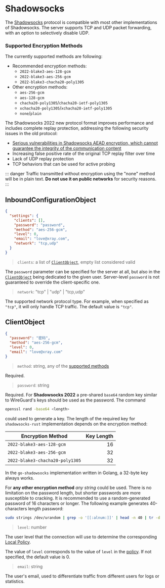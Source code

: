 # Shadowsocks

The [Shadowsocks](https://en.wikipedia.org/wiki/Shadowsocks) protocol is compatible with most other implementations of Shadowsocks. The server supports TCP and UDP packet forwarding, with an option to selectively disable UDP.

### Supported Encryption Methods

The currently supported methods are following:

- Recommended encryption methods:
  - `2022-blake3-aes-128-gcm`
  - `2022-blake3-aes-256-gcm`
  - `2022-blake3-chacha20-poly1305`
- Other encryption methods:
  - `aes-256-gcm`
  - `aes-128-gcm`
  - `chacha20-poly1305`/`chacha20-ietf-poly1305`
  - `xchacha20-poly1305`/`xchacha20-ietf-poly1305`
  - `none`/`plain`

The Shadowsocks 2022 new protocol format improves performance and includes complete replay protection, addressing the following security issues in the old protocol:

- [Serious vulnerabilities in Shadowsocks AEAD encryption, which cannot guarantee the integrity of the communication content](https://github.com/shadowsocks/shadowsocks-org/issues/183)
- Increasing false positive rate of the original TCP replay filter over time
- Lack of UDP replay protection
- TCP behaviors that can be used for active probing

::: danger
Traffic transmitted without encryption using the "none" method will be in plain text. **Do not use it on public networks** for security reasons.
:::

## InboundConfigurationObject

```json
{
  "settings": {
    "clients": [],
    "password": "password",
    "method": "aes-256-gcm",
    "level": 0,
    "email": "love@xray.com",
    "network": "tcp,udp"
  }
}
```

> `clients`: a list of [`ClientObject`](#clientobject), empty list considered valid

The `password` parameter can be specified for the server at all, but also in the [`ClientObject`](#clientobject) being dedicated to the given user. Server-level `password` is not guaranteed to override the client-specific one.

> `network`: "tcp" | "udp" | "tcp,udp"

The supported network protocol type. For example, when specified as `"tcp"`, it will only handle TCP traffic. The default value is `"tcp"`.

## ClientObject

```json
{
  "password": "密码",
  "method": "aes-256-gcm",
  "level": 0,
  "email": "love@xray.com"
}
```

> `method`: string, any of the [supported methods](#supportedencryptionmethods)

Required.

> `password`: string

Required. For **Shadowsocks 2022** a pre-shared `base64` random key similar to WireGuard's keys should be used as the password. The command

```sh
openssl rand -base64 <length>
```

could used to generate a key. The length of the required key for `shadowsocks-rust` implementation depends on the encryption method:

| Encryption Method               | Key Length |
| ------------------------------- | ---------: |
| `2022-blake3-aes-128-gcm`       |         16 |
| `2022-blake3-aes-256-gcm`       |         32 |
| `2022-blake3-chacha20-poly1305` |         32 |

In the `go-shadowsocks` implementation written in Golang, a 32-byte key always works.

For **any other encryption method** _any string_ could be used. There is no limitation on the password length, but shorter passwords are more susceptible to cracking. It is recommended to use a random-generated password of 16 characters or longer. The following example generates 40-characters length password:

```sh
sudo strings /dev/urandom | grep -o '[[:alnum:]]' | head -n 40 | tr -d '\n'; echo
```

> `level`: number

The user level that the connection will use to determine the corresponding [Local Policy](../policy.md#levelpolicyobject).

The value of `level` corresponds to the value of `level` in the [policy](../policy.md#policyobject). If not specified, the default value is 0.

> `email`: string

The user's email, used to differentiate traffic from different users for logs or statistics.
